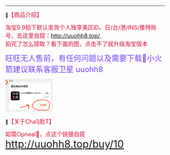 

------
🔔<font size=4 color=#DC143C>【商品介绍】</font>

<font size=4 color=#DC143C>淘宝9.9拍下默认发货个人独享美区lD。日/台/港/INS/推特账号，去这里自提：http://uuohh8.top/ </font><br /><font size=4 color=#DC143C>拍完了怎么提取？看下面的图，点击不了就升级淘宝版本</font><br /><font size=4 color=#DC143C></font>

<font size=5 color=#7744FF>旺旺无人售前，有任何问题以及需要下载🚀小火箭建议联系客服卫星 uuohh8 <br /></font>

![](微信截图_20230630150916.png)

🔔<font size=4 color=#DC143C>【关于Cha1j批T】</font>

<font size=4 color=#DC143C>如需Opneal🤖，点这个链接自提 </font> <font size=6 color=#7744FF>http://uuohh8.top/buy/10 </font> <br /><font size=4 color=#DC143C></font>

